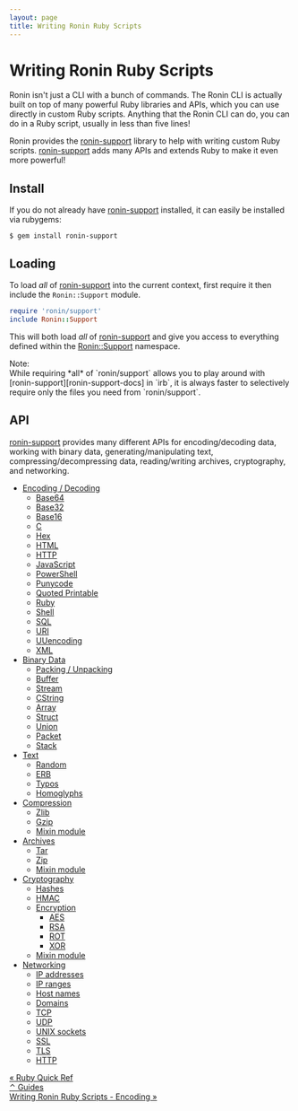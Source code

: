 ```yaml
---
layout: page
title: Writing Ronin Ruby Scripts
---
```


# Writing Ronin Ruby Scripts

Ronin isn't just a CLI with a bunch of commands. The Ronin CLI is actually
built on top of many powerful Ruby libraries and APIs, which you can use
directly in custom Ruby scripts. Anything that the Ronin CLI can do, you can do
in a Ruby script, usually in less than five lines!

Ronin provides the [ronin-support] library to help with writing custom Ruby
scripts. [ronin-support] adds many APIs and extends Ruby to make it even more
powerful!

## Install

If you do not already have [ronin-support] installed, it can easily be installed
via rubygems:

```shell
$ gem install ronin-support
```

## Loading

To load *all* of [ronin-support] into the current context, first require it then
include the `Ronin::Support` module.

```ruby
require 'ronin/support'
include Ronin::Support
```

This will both load *all* of [ronin-support][ronin-support-docs] and give you
access to everything defined within the [Ronin::Support] namespace.

[Ronin::Support]: /docs/ronin-support/Ronin/Support.html

<article class="message is-dark">
  <div class="message-header">Note:</div>
  <div class="message-body" markdown="1">
While requiring *all* of `ronin/support` allows you to play around with
[ronin-support][ronin-support-docs] in `irb`, it is always faster to selectively
require only the files you need from `ronin/support`.

[ronin-support-docs]: /docs/ronin-support/
  </div>
</article>

## API

[ronin-support][ronin-support-docs] provides many different APIs for
encoding/decoding data, working with binary data, generating/manipulating text,
compressing/decompressing data, reading/writing archives, cryptography,
and networking.

* [Encoding / Decoding](encoding.html)
  * [Base64](encoding.html#base64)
  * [Base32](encoding.html#base32)
  * [Base16](encoding.html#base16)
  * [C](encoding.html#c)
  * [Hex](encoding.html#hex)
  * [HTML](encoding.html#html)
  * [HTTP](encoding.html#http)
  * [JavaScript](encoding.html#javascript)
  * [PowerShell](encoding.html#powershell)
  * [Punycode](encoding.html#punycode)
  * [Quoted Printable](encoding.html#quoted-printable)
  * [Ruby](encoding.html#ruby)
  * [Shell](encoding.html#shell)
  * [SQL](encoding.html#sql)
  * [URI](encoding.html#uri)
  * [UUencoding](encoding.html#uuencoding)
  * [XML](encoding.html#xml)
* [Binary Data](binary.html)
  * [Packing / Unpacking](binary.html#packing-unpacking)
  * [Buffer](binary.html#buffer)
  * [Stream](binary.html#stream)
  * [CString](binary.html#cstring)
  * [Array](binary.html#array)
  * [Struct](binary.html#struct)
  * [Union](binary.html#union)
  * [Packet](binary.html#packet)
  * [Stack](binary.html#stack)
* [Text](text.html)
  * [Random](text.html#random)
  * [ERB](text.html#erb)
  * [Typos](text.html#typos)
  * [Homoglyphs](text.html#homoglyphs)
* [Compression](compression.html)
  * [Zlib](compression.html#zlib)
  * [Gzip](compression.html#gzip)
  * [Mixin module](compression.html#mixin-module)
* [Archives](archives.html)
  * [Tar](archives.html#tar)
  * [Zip](archives.html#zip)
  * [Mixin module](archives.html#mixin-module)
* [Cryptography](cryptography.html)
  * [Hashes](cryptography.html#hashes)
  * [HMAC](cryptography.html#hmac)
  * [Encryption](cryptography.html#encryption)
    * [AES](cryptography.html#aes)
    * [RSA](cryptography.html#rsa)
    * [ROT](cryptography.html#rot)
    * [XOR](cryptography.html#xor)
  * [Mixin module](cryptography.html#mixin-module)
* [Networking](networking.html)
  * [IP addresses](networking.html#ip-addresses)
  * [IP ranges](networking.html#ip-ranges)
  * [Host names](networking.html#host-names)
  * [Domains](networking.html#domains)
  * [TCP](networking.html#tcp)
  * [UDP](networking.html#udp)
  * [UNIX sockets](networking.html#unix-sockets)
  * [SSL](networking.html#ssl)
  * [TLS](networking.html#tls)
  * [HTTP](networking.html#http)

<div class="level">
  <div class="level-left">
    <a class="button" href="../ruby-quick-ref/">
      &laquo; Ruby Quick Ref
    </a>
  </div>

  <div class="level-item">
    <a class="button" href="/docs/#guides">
      &#x2303; Guides
    </a>
  </div>

  <div class="level-right">
    <a class="button" href="encoding.html">
      Writing Ronin Ruby Scripts - Encoding &raquo;
    </a>
  </div>
</div>

[ronin-support]: https://github.com/ronin-rb/ronin-support#readme
[ronin-support-docs]: /docs/ronin-support/
